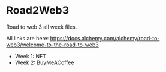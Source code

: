 # Road2Web3
Road to web 3 all week files.

All links are here: https://docs.alchemy.com/alchemy/road-to-web3/welcome-to-the-road-to-web3

<ul>
  <li>Week 1: NFT</li>
  <li>Week 2: BuyMeACoffee</li>
</ul>
